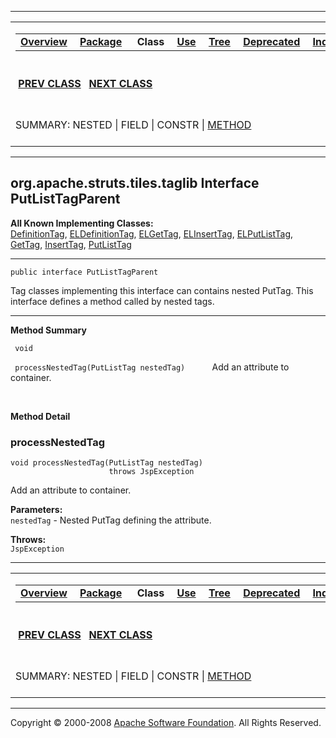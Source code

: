 ------------------------------------------------------------------------

<span id="navbar_top"></span> [](#skip-navbar_top "Skip navigation links")

<table>
<colgroup>
<col width="50%" />
<col width="50%" />
</colgroup>
<tbody>
<tr class="odd">
<td align="left"><span id="navbar_top_firstrow"></span>
<table>
<tbody>
<tr class="odd">
<td align="left"><a href="../../../../../overview-summary.html.md"><strong>Overview</strong></a> </td>
<td align="left"><a href="package-summary.html.md"><strong>Package</strong></a> </td>
<td align="left"> <strong>Class</strong> </td>
<td align="left"><a href="class-use/PutListTagParent.html.md"><strong>Use</strong></a> </td>
<td align="left"><a href="package-tree.html.md"><strong>Tree</strong></a> </td>
<td align="left"><a href="../../../../../deprecated-list.html.md"><strong>Deprecated</strong></a> </td>
<td align="left"><a href="../../../../../index-all.html.md"><strong>Index</strong></a> </td>
<td align="left"><a href="../../../../../help-doc.html.md"><strong>Help</strong></a> </td>
</tr>
</tbody>
</table></td>
<td align="left"></td>
</tr>
<tr class="even">
<td align="left"> <a href="../../../../../org/apache/struts/tiles/taglib/PutListTag.html.md" title="class in org.apache.struts.tiles.taglib"><strong>PREV CLASS</strong></a>   <a href="../../../../../org/apache/struts/tiles/taglib/PutTag.html" title="class in org.apache.struts.tiles.taglib"><strong>NEXT CLASS</strong></a></td>
<td align="left"><a href="../../../../../index.html.md?org/apache/struts/tiles/taglib/PutListTagParent.html"><strong>FRAMES</strong></a>    <a href="PutListTagParent.html"><strong>NO FRAMES</strong></a>    
<a href="../../../../../allclasses-noframe.html.md"><strong>All Classes</strong></a></td>
</tr>
<tr class="odd">
<td align="left">SUMMARY: NESTED | FIELD | CONSTR | <a href="#method_summary">METHOD</a></td>
<td align="left">DETAIL: FIELD | CONSTR | <a href="#method_detail">METHOD</a></td>
</tr>
</tbody>
</table>

<span id="skip-navbar_top"></span>

------------------------------------------------------------------------

org.apache.struts.tiles.taglib
 Interface PutListTagParent
------------------------------

**All Known Implementing Classes:**  
[DefinitionTag](../../../../../org/apache/struts/tiles/taglib/DefinitionTag.html.md "class in org.apache.struts.tiles.taglib"), [ELDefinitionTag](../../../../../org/apache/strutsel/taglib/tiles/ELDefinitionTag.html "class in org.apache.strutsel.taglib.tiles"), [ELGetTag](../../../../../org/apache/strutsel/taglib/tiles/ELGetTag.html "class in org.apache.strutsel.taglib.tiles"), [ELInsertTag](../../../../../org/apache/strutsel/taglib/tiles/ELInsertTag.html "class in org.apache.strutsel.taglib.tiles"), [ELPutListTag](../../../../../org/apache/strutsel/taglib/tiles/ELPutListTag.html "class in org.apache.strutsel.taglib.tiles"), [GetTag](../../../../../org/apache/struts/tiles/taglib/GetTag.html "class in org.apache.struts.tiles.taglib"), [InsertTag](../../../../../org/apache/struts/tiles/taglib/InsertTag.html "class in org.apache.struts.tiles.taglib"), [PutListTag](../../../../../org/apache/struts/tiles/taglib/PutListTag.html "class in org.apache.struts.tiles.taglib")

------------------------------------------------------------------------

    public interface PutListTagParent

Tag classes implementing this interface can contains nested PutTag. This interface defines a method called by nested tags.

------------------------------------------------------------------------

<span id="method_summary"></span>

**Method Summary**

` void`

` processNestedTag(PutListTag nestedTag)`
           Add an attribute to container.

 

<span id="method_detail"></span>

**Method Detail**

### processNestedTag

    void processNestedTag(PutListTag nestedTag)
                          throws JspException

Add an attribute to container.

**Parameters:**  
`nestedTag` - Nested PutTag defining the attribute.

**Throws:**  
`JspException`

------------------------------------------------------------------------

<span id="navbar_bottom"></span> [](#skip-navbar_bottom "Skip navigation links")

<table>
<colgroup>
<col width="50%" />
<col width="50%" />
</colgroup>
<tbody>
<tr class="odd">
<td align="left"><span id="navbar_bottom_firstrow"></span>
<table>
<tbody>
<tr class="odd">
<td align="left"><a href="../../../../../overview-summary.html.md"><strong>Overview</strong></a> </td>
<td align="left"><a href="package-summary.html.md"><strong>Package</strong></a> </td>
<td align="left"> <strong>Class</strong> </td>
<td align="left"><a href="class-use/PutListTagParent.html.md"><strong>Use</strong></a> </td>
<td align="left"><a href="package-tree.html.md"><strong>Tree</strong></a> </td>
<td align="left"><a href="../../../../../deprecated-list.html.md"><strong>Deprecated</strong></a> </td>
<td align="left"><a href="../../../../../index-all.html.md"><strong>Index</strong></a> </td>
<td align="left"><a href="../../../../../help-doc.html.md"><strong>Help</strong></a> </td>
</tr>
</tbody>
</table></td>
<td align="left"></td>
</tr>
<tr class="even">
<td align="left"> <a href="../../../../../org/apache/struts/tiles/taglib/PutListTag.html.md" title="class in org.apache.struts.tiles.taglib"><strong>PREV CLASS</strong></a>   <a href="../../../../../org/apache/struts/tiles/taglib/PutTag.html" title="class in org.apache.struts.tiles.taglib"><strong>NEXT CLASS</strong></a></td>
<td align="left"><a href="../../../../../index.html.md?org/apache/struts/tiles/taglib/PutListTagParent.html"><strong>FRAMES</strong></a>    <a href="PutListTagParent.html"><strong>NO FRAMES</strong></a>    
<a href="../../../../../allclasses-noframe.html.md"><strong>All Classes</strong></a></td>
</tr>
<tr class="odd">
<td align="left">SUMMARY: NESTED | FIELD | CONSTR | <a href="#method_summary">METHOD</a></td>
<td align="left">DETAIL: FIELD | CONSTR | <a href="#method_detail">METHOD</a></td>
</tr>
</tbody>
</table>

<span id="skip-navbar_bottom"></span>

------------------------------------------------------------------------

Copyright © 2000-2008 [Apache Software Foundation](http://www.apache.org/). All Rights Reserved.
